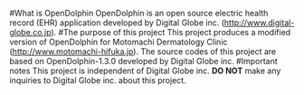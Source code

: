 #What is OpenDolphin
OpenDolphin is an open source electric health record (EHR) application developed by Digital Globe inc. (http://www.digital-globe.co.jp). 
#The purpose of this project
This project produces a modified version of OpenDolphin for Motomachi Dermatology Clinic (http://www.motomachi-hifuka.jp). The source codes of this project are based on OpenDolphin-1.3.0 developed by Digital Globe inc.
#Important notes
This project is independent of Digital Globe inc. **DO NOT** make any inquiries to Digital Globe inc. about this project.

